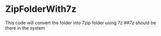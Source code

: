 # ZipFolderWith7z
This code will convert the folder
into 7zip folder
using 7z
##7z should be there in the system
